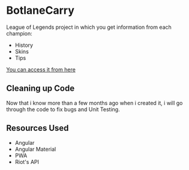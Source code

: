 # BotlaneCarry
League of Legends project in which you get information from each champion: 

* History
* Skins
* Tips

[You can access it from here](https://botlanecarry.web.app/)


## Cleaning up Code

Now that i know more than a few months ago when i created it,
i will go through the code to fix bugs and Unit Testing.

## Resources Used

* Angular
* Angular Material
* PWA
* Riot's API
